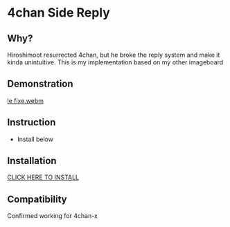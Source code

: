 4chan Side Reply
====================
## Why?
Hiroshimoot resurrected 4chan, but he broke the reply system and make it kinda unintuitive. This is my implementation based on my other imageboard

## Demonstration
[le fixe.webm](https://github.com/user-attachments/assets/97f07ea5-2369-4a1d-9ad0-7993f334209a)


## Instruction
* Install below

## Installation
[CLICK HERE TO INSTALL](https://github.com/CHooverShrimp/TamperMonkey_Userscripts/raw/refs/heads/main/4chan%20side%20reply/4chanSideReply.user.js)

## Compatibility
Confirmed working for 4chan-x
